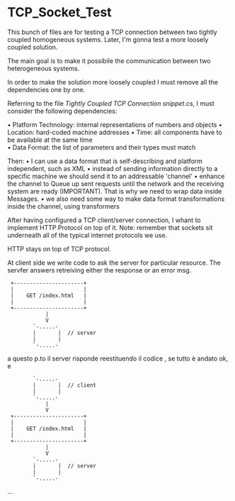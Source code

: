# TCP_Socket_Test
This bunch of files are for testing a TCP connection between two tightly coupled homogeneous systems. Later, I'm gonna test a more loosely coupled solution. 

The main goal is to make it possibile the communication between two heterogeneous systems.

In order to make the solution more loosely coupled I must remove all the dependencies one by one.

Referring to the file *Tightly Coupled TCP Connection snippet.cs*, I must consider the following dependencies:

  • Platform Technology: internal representations of numbers and objects
  • Location: hard-coded machine addresses
  • Time: all components have to be available at the same time  
  • Data Format: the list of parameters and their types must match 
  
Then:
  • I can use a data format that is self-describing and platform independent, such as XML
  • instead of sending information directly to a specific machine we should send it to an addressable 'channel'
  • enhance the channel to Queue up sent requests until the network and the receiving system are ready (IMPORTANT). 
    That is why we need to wrap data inside Messages.
  •  we also need some way to make data format transformations inside the channel, using transformers
  
After having configured a TCP client/server connection, I whant to implement HTTP Protocol on top of it.
Note: remember that sockets sit underneath all of the typical internet protocols we use. 

HTTP stays on top of TCP protocol.

At client side we write code to ask the server for  particular resource. The servfer answers retreiving either the response or an error msg.
        
     +----------------------+
     |                      |
     |    GET /index.html   |
     |                      |
     +----------------------+
                |
                V
            `-.....-
            |       |  // server
            |       |
            `-.....-

a questo p.to il server risponde reestituendo il codice , se tutto è andato ok, e 

            `-.....-
            |       |  // client
            |       |
            `-.....-
                |
                V
     +----------------------+
     |                      |
     |    GET /index.html   |
     |                      |
     +----------------------+
                |
                V
            `-.....-
            |       |  // server
            |       |
            `-.....-

...
